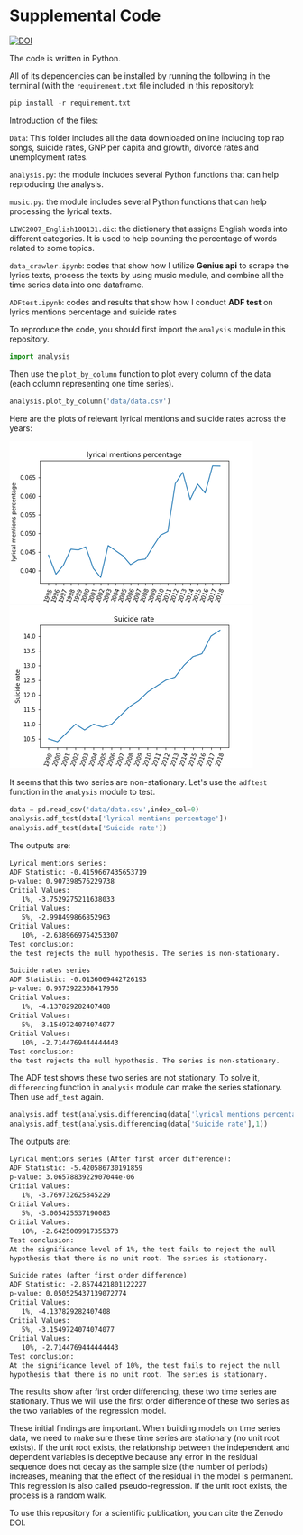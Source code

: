 # Supplemental Code

[![DOI](https://zenodo.org/badge/483473735.svg)](https://zenodo.org/badge/latestdoi/483473735)

The code is written in Python.</p>
All of its dependencies can be installed by running the following in the terminal (with the `requirement.txt` file included in this repository):
```python
pip install -r requirement.txt
```

Introduction of the files:</p>
`Data`: This folder includes all the data downloaded online including top rap songs, suicide rates, GNP per capita and growth, divorce rates and unemployment rates.</p>
`analysis.py`: the module includes several Python functions that can help reproducing the analysis.</p>
`music.py`: the module includes several Python functions that can help processing the lyrical texts.</p>
`LIWC2007_English100131.dic`: the dictionary that assigns English words into different categories. It is used to help counting the percentage of words related to some topics.</p>
`data_crawler.ipynb`: codes that show how I utilize **Genius api** to scrape the lyrics texts, process the texts by using music module, and combine all the time series data into one dataframe.</p>
`ADFtest.ipynb`: codes and results that show how I conduct **ADF test** on lyrics mentions percentage and suicide rates</p>

To reproduce the code, you should first import the `analysis` module in this repository. </p>
```python
import analysis
```
Then use the `plot_by_column` function to plot every column of the data (each column representing one time series).
```python
analysis.plot_by_column('data/data.csv')
```
Here are the plots of relevant lyrical mentions and suicide rates across the years: </p>
![lyrical mentions related to death, negative emotions](https://github.com/macs30200-s22/replication-materials-zhiqianc/blob/main/README_files/lyrical%20mentions%20percentage_by_year.png)
![suicide rates](https://github.com/macs30200-s22/replication-materials-zhiqianc/blob/main/README_files/Suicide%20rate_by_year.png)

It seems that this two series are non-stationary. Let's use the `adftest` function in the `analysis` module to test. 
```python
data = pd.read_csv('data/data.csv',index_col=0)
analysis.adf_test(data['lyrical mentions percentage'])
analysis.adf_test(data['Suicide rate'])
```
The outputs are:
```
Lyrical mentions series:
ADF Statistic: -0.4159667435653719
p-value: 0.907398576229738
Critial Values:
   1%, -3.7529275211638033
Critial Values:
   5%, -2.998499866852963
Critial Values:
   10%, -2.6389669754253307
Test conclusion:
the test rejects the null hypothesis. The series is non-stationary.
```
```
Suicide rates series
ADF Statistic: -0.0136069442726193
p-value: 0.9573922308417956
Critial Values:
   1%, -4.137829282407408
Critial Values:
   5%, -3.1549724074074077
Critial Values:
   10%, -2.7144769444444443
Test conclusion:
the test rejects the null hypothesis. The series is non-stationary.
```

The ADF test shows these two series are not stationary. To solve it, `differencing` function in `analysis` module can make the series stationary. Then use `adf_test` again.

```python
analysis.adf_test(analysis.differencing(data['lyrical mentions percentage'],1))
analysis.adf_test(analysis.differencing(data['Suicide rate'],1))
```
The outputs are:
```
Lyrical mentions series (After first order difference):
ADF Statistic: -5.420586730191859
p-value: 3.0657883922907044e-06
Critial Values:
   1%, -3.769732625845229
Critial Values:
   5%, -3.005425537190083
Critial Values:
   10%, -2.6425009917355373
Test conclusion:
At the significance level of 1%, the test fails to reject the null hypothesis that there is no unit root. The series is stationary.
```

```
Suicide rates (after first order difference)
ADF Statistic: -2.8574421801122227
p-value: 0.050525437139072774
Critial Values:
   1%, -4.137829282407408
Critial Values:
   5%, -3.1549724074074077
Critial Values:
   10%, -2.7144769444444443
Test conclusion:
At the significance level of 10%, the test fails to reject the null hypothesis that there is no unit root. The series is stationary.
```

The results show after first order differencing, these two time series are stationary. Thus we will use the first order difference of these two series as the two variables of the regression model.</p>

These initial findings are important. When building models on time series data, we need to make sure these time series are stationary (no unit root exists). If the unit root exists, the relationship between the independent and dependent variables is deceptive because any error in the residual sequence does not decay as the sample size (the number of periods) increases, meaning that the effect of the residual in the model is permanent. This regression is also called pseudo-regression. If the unit root exists, the process is a random walk.</p>

To use this repository for a scientific publication, you can cite the Zenodo DOI.
